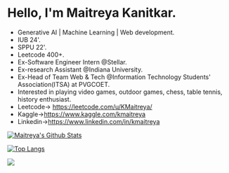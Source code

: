 # Hello, I'm Maitreya Kanitkar.

- Generative AI | Machine Learning | Web development.
- IUB 24'.
- SPPU 22'.
- Leetcode 400+.
- Ex-Software Engineer Intern @Stellar.
- Ex-research Assistant @Indiana University.
- Ex-Head of Team Web & Tech @Information Technology Students' Association(ITSA) at PVGCOET.
- Interested in playing video games, outdoor games, chess, table tennis, history enthusiast.
- Leetcode-> https://leetcode.com/u/KMaitreya/
- Kaggle->https://www.kaggle.com/kmaitreya
- Linkedin->https://www.linkedin.com/in/kmaitreya

[![Maitreya's Github Stats](https://github-readme-stats.vercel.app/api?username=KMaitreya&show_icons=true&theme=dark&count_private=true&include_all_commits=true&hide_border=true)](https://github.com/anuraghazra/github-readme-stats)

[![Top Langs](https://github-readme-stats.vercel.app/api/top-langs/?username=KMaitreya&layout=compact&langs_count=10&theme=dark&hide_border=true)](https://github.com/anuraghazra/github-readme-stats)

![](https://komarev.com/ghpvc/?username=KMaitreya&color=202020&label=Profile+Views)
